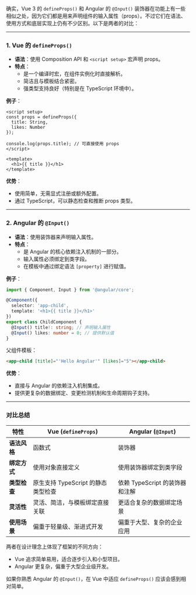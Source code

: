 确实，Vue 3 的 `defineProps()` 和 Angular 的 `@Input()` 装饰器在功能上有一些相似之处，因为它们都是用来声明组件的输入属性（props）。不过它们在语法、使用方式和底层实现上仍有不少区别。以下是两者的对比：

---

### **1. Vue 的 `defineProps()`**
- **语法**：使用 Composition API 和 `<script setup>` 宏声明 props。
- **特点**：
    - 是一个编译时宏，在组件实例化时直接解析。
    - 简洁且与模板结合紧密。
    - 强类型支持良好（特别是在 TypeScript 环境中）。

**例子**：
```vue
<script setup>
const props = defineProps({
  title: String,
  likes: Number
});

console.log(props.title); // 可直接使用 props
</script>

<template>
  <h1>{{ title }}</h1>
</template>
```

**优势**：
- 使用简单，无需显式注册或额外配置。
- 通过 TypeScript，可以静态检查和推断 props 类型。

---

### **2. Angular 的 `@Input()`**
- **语法**：使用装饰器来声明输入属性。
- **特点**：
    - 是 Angular 的核心依赖注入机制的一部分。
    - 输入属性必须绑定到类字段。
    - 在模板中通过绑定语法 `[property]` 进行赋值。

**例子**：
```typescript
import { Component, Input } from '@angular/core';

@Component({
  selector: 'app-child',
  template: '<h1>{{ title }}</h1>'
})
export class ChildComponent {
  @Input() title!: string; // 声明输入属性
  @Input() likes: number = 0; // 提供默认值
}
```

父组件模板：
```html
<app-child [title]="'Hello Angular'" [likes]="5"></app-child>
```

**优势**：
- 直接与 Angular 的依赖注入机制集成。
- 提供更复杂的数据绑定、变更检测机制和生命周期钩子支持。

---

### **对比总结**
| 特性                  | Vue (`defineProps`)                      | Angular (`@Input`)                 |
|-----------------------|------------------------------------------|------------------------------------|
| **语法风格**          | 函数式                                    | 装饰器                             |
| **绑定方式**          | 使用对象直接定义                          | 使用装饰器绑定到类字段              |
| **类型检查**          | 原生支持 TypeScript 的静态类型检查         | 依赖 TypeScript 的装饰器和注解      |
| **灵活性**            | 灵活、简洁，与模板绑定直接关联              | 更适合复杂的数据绑定场景             |
| **使用场景**          | 偏重于轻量级、渐进式开发                  | 偏重于大型、复杂的企业应用           |

两者在设计理念上体现了框架的不同方向：
- Vue 追求简单易用，适合逐步引入和小型项目。
- Angular 更复杂，偏重于大型企业级开发。

如果你熟悉 Angular 的 `@Input()`，在 Vue 中适应 `defineProps()` 应该会感到相对简单。